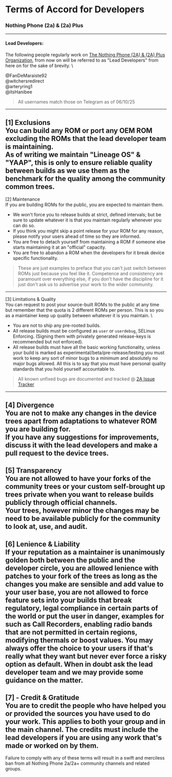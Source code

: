 # Terms of Accord for Developers
### Nothing Phone (2a) & (2a) Plus
------
#### Lead Developers:
The following people regularly work on [The Nothing Phone (2A) & (2A) Plus Organization](https://github.com/Nothing-2A), from now on will be referred to as "Lead Developers" from here on for the sake of brevity. \

@FanDeMaraiste92 \
@witchersredirect \
@arteryring1 \
@itsHanibee

> All usernames match those on Telegram as of 06/10/25
------

[1] Exclusions \
You can build any ROM or port any OEM ROM excluding the ROMs that the lead developer team is maintaining. \
As of writing we maintain "Lineage OS" & "YAAP", this is only to ensure reliable quality between builds as we use them as the benchmark for the quality among the community common trees.
------

[2] Maintenance \
If you are building ROMs for the public, you are expected to maintain them.
- We won't force you to release builds at strict, defined intervals; but be sure to update whatever it is that you maintain regularly whenever you can do so.
- If you think you might skip a point release for your ROM for any reason, please notify your users ahead of time so they are informed. 
- You are free to detach yourself from maintaining a ROM if someone else starts maintaining it at an "official" capacity.
- You are free to abandon a ROM when the developers for it break device specific functionality.
> These are just examples to preface that you can't just switch between ROMs just because you feel like it. Competence and consistency are paramount over everything else, if you don't have the discipline for it just don't ask us to advertise your work to the wider community.
------

[3] Limitations & Quality \
You can request to post your source-built ROMs to the public at any time but remember that the quota is 2 different ROMs per person. This is so you as a maintainer keep up quality between whatever it is you maintain. \

- You are not to ship any pre-rooted builds.
- All release builds must be configured as `user` or `userdebug`, SELinux Enforcing. (Signing them with privately generated release-keys is recommended but not enforced).
- All release builds must have all the basic working functionality, unless your build is marked as experimental/beta/pre-release/testing you must work to keep any sort of minor bugs to a minimum and absolutely no major bugs allowed. All this is to say that you must have personal quality standards that you hold yourself accountable to. 
> All known unfixed bugs are documented and tracked @ [2A Issue Tracker](https://github.com/Nothing-2A/releases/issues)
------

[4] Divergence \
You are not to make any changes in the device trees apart from adaptations to whatever ROM you are building for. \
If you have any suggestions for improvements, discuss it with the lead developers and make a pull request to the device trees.
------

[5] Transparency \
You are not allowed to have your forks of the community trees or your custom self-brought up trees private when you want to release builds publicly through official channels. \
Your trees, however minor the changes may be need to be available publicly for the community to look at, use, and audit.
------

[6] Lenience & Liability \
If your reputation as a maintainer is unanimously golden both between the public and the developer circle, you are allowed lenience with patches to your fork of the trees as long as the changes you make are sensible and add value to your user base, you are not allowed to force feature sets into your builds that break regulatory, legal compliance in certain parts of the world or put the user in danger, examples for such as Call Recorders, enabling radio bands that are not permitted in certain regions, modifying thermals or boost values. You may always offer the choice to your users if that's really what they want but never ever force a risky option as default. When in doubt ask the lead developer team and we may provide some guidance on the matter.
------

[7] - Credit & Gratitude \
You are to credit the people who have helped you or provided the sources you have used to do your work. This applies to both your group and in the main channel. The credits must include the lead developers if you are using any work that's made or worked on by them.
------

Failure to comply with any of these terms will result in a swift and merciless ban from all Nothing Phone 2a/2a+ community channels and related groups.
